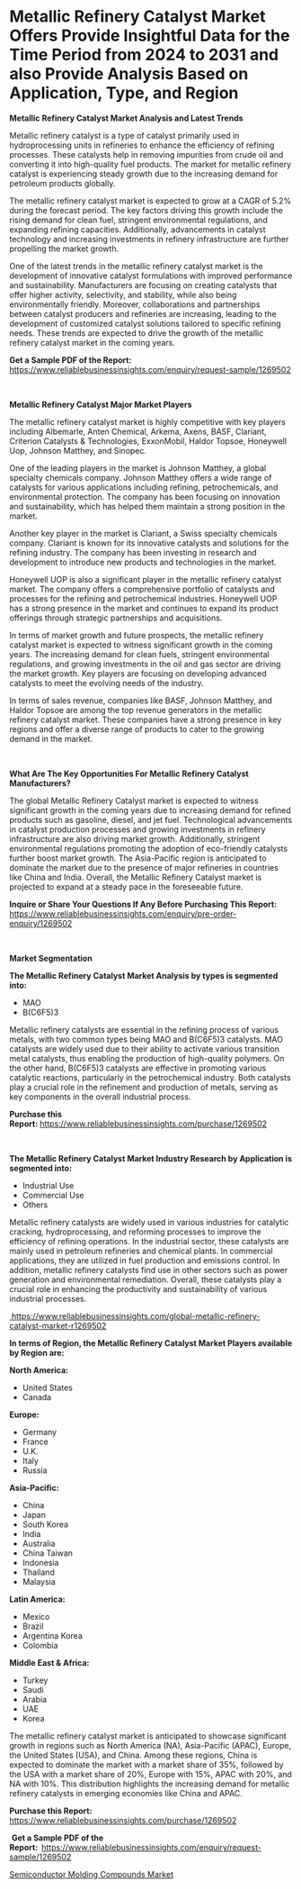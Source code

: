 <p><h1>Metallic Refinery Catalyst Market Offers Provide Insightful Data for the Time Period from 2024 to 2031 and also Provide Analysis Based on Application, Type, and Region</h1></p><p><strong>Metallic Refinery Catalyst Market Analysis and Latest Trends</strong></p>
<p><p>Metallic refinery catalyst is a type of catalyst primarily used in hydroprocessing units in refineries to enhance the efficiency of refining processes. These catalysts help in removing impurities from crude oil and converting it into high-quality fuel products. The market for metallic refinery catalyst is experiencing steady growth due to the increasing demand for petroleum products globally.</p><p>The metallic refinery catalyst market is expected to grow at a CAGR of 5.2% during the forecast period. The key factors driving this growth include the rising demand for clean fuel, stringent environmental regulations, and expanding refining capacities. Additionally, advancements in catalyst technology and increasing investments in refinery infrastructure are further propelling the market growth.</p><p>One of the latest trends in the metallic refinery catalyst market is the development of innovative catalyst formulations with improved performance and sustainability. Manufacturers are focusing on creating catalysts that offer higher activity, selectivity, and stability, while also being environmentally friendly. Moreover, collaborations and partnerships between catalyst producers and refineries are increasing, leading to the development of customized catalyst solutions tailored to specific refining needs. These trends are expected to drive the growth of the metallic refinery catalyst market in the coming years.</p></p>
<p><strong>Get a Sample PDF of the Report:&nbsp;</strong> <a href="https://www.reliablebusinessinsights.com/enquiry/request-sample/1269502">https://www.reliablebusinessinsights.com/enquiry/request-sample/1269502</a></p>
<p>&nbsp;</p>
<p><strong>Metallic Refinery Catalyst Major Market Players</strong></p>
<p><p>The metallic refinery catalyst market is highly competitive with key players including Albemarle, Anten Chemical, Arkema, Axens, BASF, Clariant, Criterion Catalysts & Technologies, ExxonMobil, Haldor Topsoe, Honeywell Uop, Johnson Matthey, and Sinopec. </p><p>One of the leading players in the market is Johnson Matthey, a global specialty chemicals company. Johnson Matthey offers a wide range of catalysts for various applications including refining, petrochemicals, and environmental protection. The company has been focusing on innovation and sustainability, which has helped them maintain a strong position in the market. </p><p>Another key player in the market is Clariant, a Swiss specialty chemicals company. Clariant is known for its innovative catalysts and solutions for the refining industry. The company has been investing in research and development to introduce new products and technologies in the market.</p><p>Honeywell UOP is also a significant player in the metallic refinery catalyst market. The company offers a comprehensive portfolio of catalysts and processes for the refining and petrochemical industries. Honeywell UOP has a strong presence in the market and continues to expand its product offerings through strategic partnerships and acquisitions.</p><p>In terms of market growth and future prospects, the metallic refinery catalyst market is expected to witness significant growth in the coming years. The increasing demand for clean fuels, stringent environmental regulations, and growing investments in the oil and gas sector are driving the market growth. Key players are focusing on developing advanced catalysts to meet the evolving needs of the industry.</p><p>In terms of sales revenue, companies like BASF, Johnson Matthey, and Haldor Topsoe are among the top revenue generators in the metallic refinery catalyst market. These companies have a strong presence in key regions and offer a diverse range of products to cater to the growing demand in the market.</p></p>
<p>&nbsp;</p>
<p><strong>What Are The Key Opportunities For Metallic Refinery Catalyst Manufacturers?</strong></p>
<p><p>The global Metallic Refinery Catalyst market is expected to witness significant growth in the coming years due to increasing demand for refined products such as gasoline, diesel, and jet fuel. Technological advancements in catalyst production processes and growing investments in refinery infrastructure are also driving market growth. Additionally, stringent environmental regulations promoting the adoption of eco-friendly catalysts further boost market growth. The Asia-Pacific region is anticipated to dominate the market due to the presence of major refineries in countries like China and India. Overall, the Metallic Refinery Catalyst market is projected to expand at a steady pace in the foreseeable future.</p></p>
<p><strong>Inquire or Share Your Questions If Any Before Purchasing This Report:</strong> <a href="https://www.reliablebusinessinsights.com/enquiry/pre-order-enquiry/1269502">https://www.reliablebusinessinsights.com/enquiry/pre-order-enquiry/1269502</a></p>
<p>&nbsp;</p>
<p><strong>Market Segmentation</strong></p>
<p><strong>The Metallic Refinery Catalyst Market Analysis by types is segmented into:</strong></p>
<p><ul><li>MAO</li><li>B(C6F5)3</li></ul></p>
<p><p>Metallic refinery catalysts are essential in the refining process of various metals, with two common types being MAO and B(C6F5)3 catalysts. MAO catalysts are widely used due to their ability to activate various transition metal catalysts, thus enabling the production of high-quality polymers. On the other hand, B(C6F5)3 catalysts are effective in promoting various catalytic reactions, particularly in the petrochemical industry. Both catalysts play a crucial role in the refinement and production of metals, serving as key components in the overall industrial process.</p></p>
<p><strong>Purchase this Report:&nbsp;</strong><a href="https://www.reliablebusinessinsights.com/purchase/1269502">https://www.reliablebusinessinsights.com/purchase/1269502</a></p>
<p>&nbsp;</p>
<p><strong>The Metallic Refinery Catalyst Market Industry Research by Application is segmented into:</strong></p>
<p><ul><li>Industrial Use</li><li>Commercial Use</li><li>Others</li></ul></p>
<p><p>Metallic refinery catalysts are widely used in various industries for catalytic cracking, hydroprocessing, and reforming processes to improve the efficiency of refining operations. In the industrial sector, these catalysts are mainly used in petroleum refineries and chemical plants. In commercial applications, they are utilized in fuel production and emissions control. In addition, metallic refinery catalysts find use in other sectors such as power generation and environmental remediation. Overall, these catalysts play a crucial role in enhancing the productivity and sustainability of various industrial processes.</p></p>
<p><a href="https://www.reliablebusinessinsights.com/global-metallic-refinery-catalyst-market-r1269502">&nbsp;https://www.reliablebusinessinsights.com/global-metallic-refinery-catalyst-market-r1269502</a></p>
<p><strong>In terms of Region, the Metallic Refinery Catalyst Market Players available by Region are:</strong></p>
<p>
    <p> <strong> North America: </strong>
        <ul>
            <li>United States</li>
            <li>Canada</li>
        </ul>
        </p> 
    <p> <strong> Europe: </strong>
        <ul>
            <li>Germany</li>
            <li>France</li>
            <li>U.K.</li>
            <li>Italy</li>
            <li>Russia</li>
        </ul>
        </p> 
    <p> <strong> Asia-Pacific: </strong>
        <ul>
            <li>China</li>
            <li>Japan</li>
            <li>South Korea</li>
            <li>India</li>
            <li>Australia</li>
            <li>China Taiwan</li>
            <li>Indonesia</li>
            <li>Thailand</li>
            <li>Malaysia</li>
        </ul>
        </p> 
    <p> <strong> Latin America: </strong>
        <ul>
            <li>Mexico</li>
            <li>Brazil</li>
            <li>Argentina Korea</li>
            <li>Colombia</li>
        </ul>
        </p> 
    <p> <strong> Middle East & Africa: </strong>
        <ul>
            <li>Turkey</li>
            <li>Saudi</li>
            <li>Arabia</li>
            <li>UAE</li>
            <li>Korea</li>
        </ul>
    </p>
    </p>
<p><p>The metallic refinery catalyst market is anticipated to showcase significant growth in regions such as North America (NA), Asia-Pacific (APAC), Europe, the United States (USA), and China. Among these regions, China is expected to dominate the market with a market share of 35%, followed by the USA with a market share of 20%, Europe with 15%, APAC with 20%, and NA with 10%. This distribution highlights the increasing demand for metallic refinery catalysts in emerging economies like China and APAC.</p></p>
<p><strong>Purchase this Report: </strong><a href="https://www.reliablebusinessinsights.com/purchase/1269502">https://www.reliablebusinessinsights.com/purchase/1269502</a></p>
<p>&nbsp;<strong>Get a Sample PDF of the Report:&nbsp;&nbsp;</strong><a href="https://www.reliablebusinessinsights.com/enquiry/request-sample/1269502">https://www.reliablebusinessinsights.com/enquiry/request-sample/1269502</a></p>
<p><strong></strong></p>
<p><p><a href="https://medium.com/@dorisstephens14/semiconductor-molding-compounds-market-trends-a-detailed-study-of-its-market-segmentation-and-9ab95a2b1ff6">Semiconductor Molding Compounds Market</a></p></p>